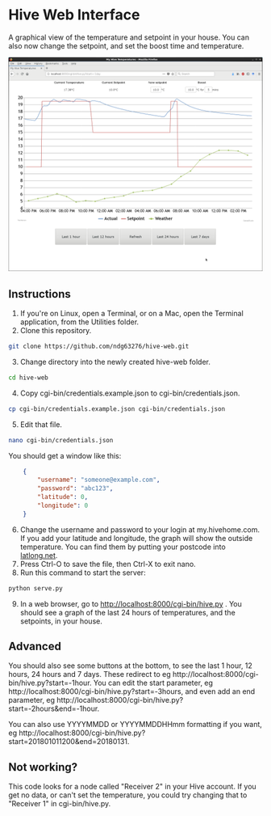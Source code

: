 # Hive Web Interface

A graphical view of the temperature and setpoint in your house. You can also now change the setpoint, and set the boost time and temperature.

![Screenshot](/Screenshot.png?raw=true)


## Instructions
1. If you're on Linux, open a Terminal, or on a Mac, open the Terminal application, from the Utilities folder.
2. Clone this repository.
```bash
git clone https://github.com/ndg63276/hive-web.git
```
3. Change directory into the newly created hive-web folder.
```bash
cd hive-web
```
4. Copy cgi-bin/credentials.example.json to cgi-bin/credentials.json.
```bash
cp cgi-bin/credentials.example.json cgi-bin/credentials.json
```
5. Edit that file.
```bash
nano cgi-bin/credentials.json
```
You should get a window like this:
```json
    {
        "username": "someone@example.com",
        "password": "abc123",
        "latitude": 0,
        "longitude": 0
    }
```
6. Change the username and password to your login at my.hivehome.com. If you add your latitude and longitude, the graph will show the outside temperature. You can find them by putting your postcode into [latlong.net](https://www.latlong.net/).
7. Press Ctrl-O to save the file, then Ctrl-X to exit nano.
8. Run this command to start the server:
```bash
python serve.py
```
9. In a web browser, go to [http://localhost:8000/cgi-bin/hive.py](http://localhost:8000/cgi-bin/hive.py) . You should see a graph of the last 24 hours of temperatures, and the setpoints, in your house.

## Advanced
You should also see some buttons at the bottom, to see the last 1 hour, 12 hours, 24 hours and 7 days. These redirect to eg http://localhost:8000/cgi-bin/hive.py?start=-1hour. You can edit the start parameter, eg http://localhost:8000/cgi-bin/hive.py?start=-3hours, and even add an end parameter, eg http://localhost:8000/cgi-bin/hive.py?start=-2hours&end=-1hour.

You can also use YYYYMMDD or YYYYMMDDHHmm formatting if you want, eg http://localhost:8000/cgi-bin/hive.py?start=201801011200&end=20180131.

## Not working?

This code looks for a node called "Receiver 2" in your Hive account. If you get no data, or can't set the temperature, you could try changing that to "Receiver 1" in cgi-bin/hive.py.

